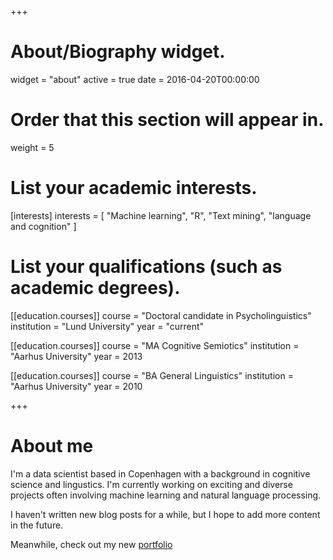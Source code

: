 +++
# About/Biography widget.
widget = "about"
active = true
date = 2016-04-20T00:00:00

# Order that this section will appear in.
weight = 5

# List your academic interests.
[interests]
  interests = [
    "Machine learning",
    "R",
    "Text mining",
    "language and cognition"
  ]

# List your qualifications (such as academic degrees).

[[education.courses]]
  course = "Doctoral candidate in Psycholinguistics"
  institution = "Lund University"
  year = "current"

[[education.courses]]
  course = "MA Cognitive Semiotics"
  institution = "Aarhus University"
  year = 2013

[[education.courses]]
  course = "BA General Linguistics"
  institution = "Aarhus University"
  year = 2010
 
+++

# About me

I'm a data scientist based in Copenhagen with a background in cognitive science and lingustics. I'm currently working on exciting and diverse projects often involving machine learning and natural language processing.

I haven't written new blog posts for a while, but I hope to add more content in the future.

Meanwhile, check out my new [portfolio](https://peerchristensenportfolio.netlify.app)

